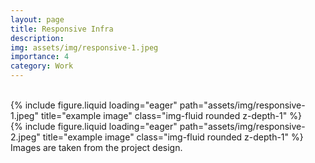 ```yaml
---
layout: page
title: Responsive Infra
description:
img: assets/img/responsive-1.jpeg
importance: 4
category: Work
---
```


<br>
<div class="row">
    <div class="col-sm mt-3 mt-md-0">
        {% include figure.liquid loading="eager" path="assets/img/responsive-1.jpeg" title="example image" class="img-fluid rounded z-depth-1" %}
    </div>
    <div class="col-sm mt-3 mt-md-0">
        {% include figure.liquid loading="eager" path="assets/img/responsive-2.jpeg" title="example image" class="img-fluid rounded z-depth-1" %}
    </div>
</div>
<div class="caption">
    Images are taken from the project design.
</div>
